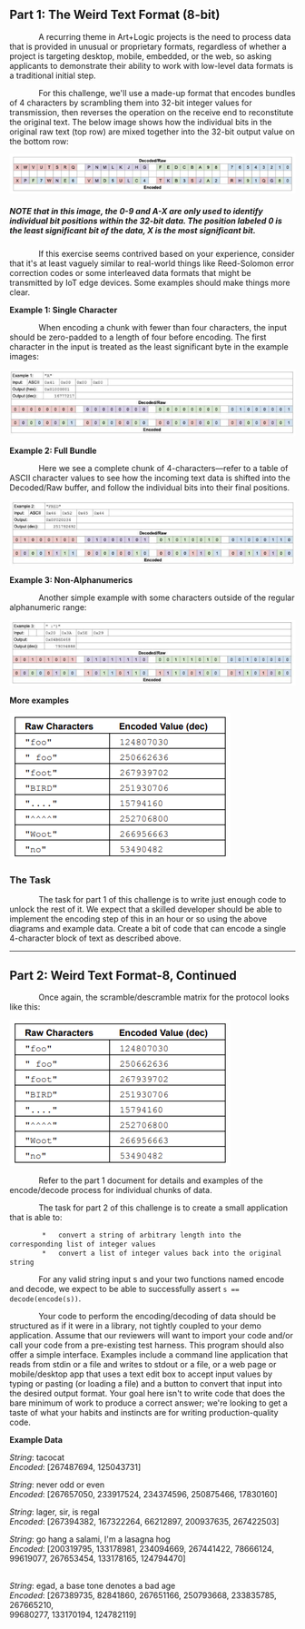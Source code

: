 ## Part 1: The Weird Text Format (8-bit)

  
             A recurring theme in Art+Logic projects is the need to process data that is provided in unusual or proprietary formats, regardless of whether a project is targeting desktop, mobile, embedded, or the web, so asking applicants to demonstrate their ability to work with low-level data formats is a traditional initial step.

  
             For this challenge, we'll use a made-up format that encodes bundles of 4 characters by scrambling them into 32-bit integer values for transmission, then reverses the operation on the receive end to reconstitute the original text. The below image shows how the individual bits in the original raw text (top row) are mixed together into the 32-bit output value on the bottom row:

![](assets/figure1.png)

##### NOTE that in this image, the 0-9 and A-X are only used to identify individual bit positions within the 32-bit data. The position labeled 0 is the least significant bit of the data, X is the most significant bit.

  
             If this exercise seems contrived based on your experience, consider that it's at least vaguely similar to real-world things like Reed-Solomon error correction codes or some interleaved data formats that might be transmitted by IoT edge devices. Some examples should make things more clear. 

**Example 1: Single Character**

  
             When encoding a chunk with fewer than four characters, the input should be zero-padded to  a length of four before encoding. The first character in the input is treated as the least significant byte in the example images:

![](assets/figure2.png)

**Example 2: Full Bundle**

  
             Here we see a complete chunk of 4-characters—refer to a table of ASCII character values to see how the incoming text data is shifted into the Decoded/Raw buffer, and follow the individual bits into their final positions.

![](assets/figure3.png)

**Example 3: Non-Alphanumerics**

  
             Another simple example with some characters outside of the regular alphanumeric range:

![](assets/figure4.png)

**More examples**

![](assets/figure5.png)

### The Task

  
             The task for part 1 of this challenge is to write just enough code to unlock the rest of it. We expect that a skilled developer should be able to implement the encoding step of this in an hour or so using the above diagrams and example data. Create a bit of code that can encode a single 4-character block of text as described above. 

---

## Part 2: Weird Text Format-8, Continued

             Once again, the scramble/descramble matrix for the protocol looks like this:

![](assets/figure5.png)

             Refer to the part 1 document for details and examples of the encode/decode process for individual chunks of data. 

             The task for part 2 of this challenge is to create a small application that is able to:

			*   convert a string of arbitrary length into the corresponding list of integer values
			*   convert a list of integer values back into the original string

  
             For any valid string input s and your two functions named encode and decode, we expect to be able to successfully assert `s == decode(encode(s))`.

             Your code to perform the encoding/decoding of data should be structured as if it were in a library, not tightly coupled to your demo application. Assume that our reviewers will want to import your code and/or call your code from a pre-existing test harness. This program should also offer a simple interface. Examples include a command line application that reads from stdin or a file and writes to stdout or a file, or a web page or mobile/desktop app that uses a text edit box to accept input values by typing or pasting (or loading a file) and a button to convert that input into the desired output format. Your goal here isn't to write code that does the bare minimum of work to produce a correct answer; we're looking to get a taste of what your habits and instincts are for writing production-quality code.


**Example Data**

  
_String_: tacocat  
_Encoded_: \[267487694, 125043731\]

  
_String_: never odd or even  
_Encoded_: \[267657050, 233917524, 234374596, 250875466, 17830160\]

  
_String_: lager, sir, is regal  
_Encoded_: \[267394382, 167322264, 66212897, 200937635, 267422503\]

  
_String_: go hang a salami, I'm a lasagna hog  
_Encoded_: \[200319795, 133178981, 234094669, 267441422, 78666124, 99619077, 267653454, 133178165, 124794470\]  
 

_String_: egad, a base tone denotes a bad age  
_Encoded_: \[267389735, 82841860, 267651166, 250793668, 233835785, 267665210,  
99680277, 133170194, 124782119\]